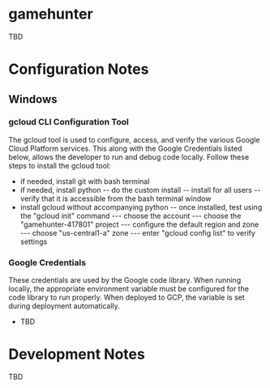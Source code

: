 # gamehunter
TBD

# Configuration Notes
## Windows
### gcloud CLI Configuration Tool
The gcloud tool is used to configure, access, and verify the various Google Cloud Platform services. This along with the Google Credentials listed below, allows the developer to run and debug code locally. Follow these steps to install the gcloud tool:

- if needed, install git with bash terminal 
- if needed, install python 
-- do the custom install 
-- install for all users 
-- verify that it is accessible from the bash terminal window 
- install gcloud without accompanying python 
--  once installed, test using the "gcloud init" command 
--- choose the account 
--- choose the "gamehunter-417801" project 
--- configure the default region and zone 
--- choose "us-central1-a" zone 
--- enter "gcloud config list" to verify settings 

### Google Credentials
These credentials are used by the Google code library. When running locally, the appropriate environment variable must be configured for the code library to run properly. When deployed to GCP, the variable is set during deployment automatically. 

- TBD 

# Development Notes

TBD
